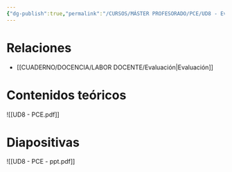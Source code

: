 ```yaml
---
{"dg-publish":true,"permalink":"/CURSOS/MÁSTER PROFESORADO/PCE/UD8 - Evaluación educativa/"}
---
```


# Relaciones
- [[CUADERNO/DOCENCIA/LABOR DOCENTE/Evaluación\|Evaluación]]

# Contenidos teóricos
![[UD8 - PCE.pdf]]
# Diapositivas
![[UD8 - PCE - ppt.pdf]]